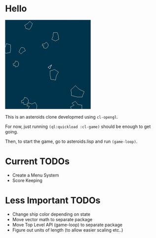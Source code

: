 # Hello #

![Screenshot](screenie.png "Screenshot")

  
This is an asteroids clone developmed using `cl-opengl`.

For now, just running `(ql:quickload :cl-game)` should be enough to get going.

Then, to start the game, go to asteroids.lisp and run `(game-loop)`.

# Current TODOs #
+ Create a Menu System
+ Score Keeping

# Less Important TODOs #
+ Change ship color depending on state
+ Move vector math to separate package
+ Move Top Level API (game-loop) to separate package
+ Figure out units of length (to allow easier scaling etc..)
